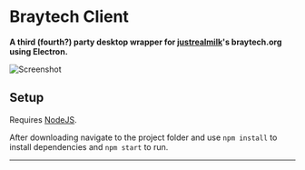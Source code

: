 # Braytech Client

**A third (fourth?) party desktop wrapper for [justrealmilk](https://github.com/justrealmilk)'s braytech.org using Electron.**

![Screenshot](https://i.imgur.com/rXuovZQ.png)

## Setup

Requires [NodeJS](https://nodejs.org).

After downloading navigate to the project folder and use `npm install` to install dependencies and `npm start` to run.

***